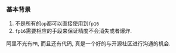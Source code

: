 ### 基本背景
1. 不是所有的`op`都可以直接使用到`fp16`
2. `fp16`需要相应的手段来保证精度不会消失或者爆炸.

阿里不光有`PR`, 而且还有代码, 真是一个好的与开源社区进行沟通的机会.
